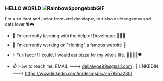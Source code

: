 ### HELLO WORLD ![RainbowSpongebobGIF](https://user-images.githubusercontent.com/91212157/152605789-e456f255-838e-4f22-9a29-c3867fe73273.gif)

I'm a student and junior front-end developer, but also a videogames and cats lover 🐈🎮
- 🌱 I’m currently learning with the help of Develhope. 👩‍🎓💃
- 🔭 I’m currently working on "cloning" a famous website 🤫
- ⚡ Fun fact: If I could, I would eat pizza for my whole life. 🍕🍕🍕🍕❤️

- 📫 How to reach me: EMAIL ---> deliahype99@gmail.com | | LINKEDIN ---> https://www.linkedin.com/in/delia-spica-a785ba230/
<!--
**DeliaSpica/DeliaSpica** is a ✨ _special_ ✨ repository because its `README.md` (this file) appears on your GitHub profile.

Here are some ideas to get you started:

- 🔭 I’m currently working on ...
- 🌱 I’m currently learning ...
- 👯 I’m looking to collaborate on ...
- 🤔 I’m looking for help with ...
- 💬 Ask me about ...
- 📫 How to reach me: ...
- 😄 Pronouns: ...
- ⚡ Fun fact: ...
-->
